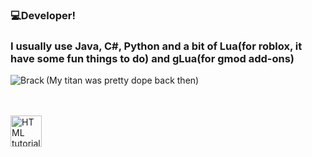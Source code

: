 ### 💻Developer!

### I usually use Java, C#, Python and a bit of Lua(for roblox, it have some fun things to do) and gLua(for gmod add-ons)


<img src="https://i.imgur.com/jqX6TkB.png" alt="Brack" align=left > (My titan was pretty dope back then)

<br></br>
<a href="https://github.com/JoaoPerim/">
  <img src="https://cdn-icons-png.flaticon.com/512/25/25231.png" alt="HTML tutorial" style="width:50px;height:50px;">
</a>


<!--
**JoaoPerim/JoaoPerim** is a ✨ _special_ ✨ repository because its `README.md` (this file) appears on your GitHub profile.

Here are some ideas to get you started:

- 🔭 I’m currently working on ...
- 🌱 I’m currently learning ...
- 👯 I’m looking to collaborate on ...
- 🤔 I’m looking for help with ...
- 💬 Ask me about ...
- 📫 How to reach me: ...
- 😄 Pronouns: ...
- ⚡ Fun fact: ...
-->
